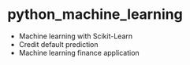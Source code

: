 # python_machine_learning
- Machine learning with Scikit-Learn 
- Credit default prediction
- Machine learning finance application
